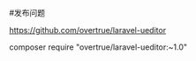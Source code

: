 #发布问题

https://github.com/overtrue/laravel-ueditor

composer require "overtrue/laravel-ueditor:~1.0"